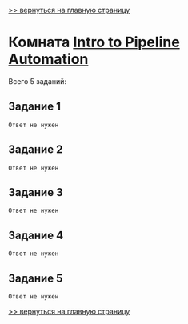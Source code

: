 [>> вернуться на главную страницу](https://github.com/BEPb/tryhackme/blob/master/README.md)

# Комната [Intro to Pipeline Automation](https://tryhackme.com/r/room/introtopipelineautomation) 

Всего 5 заданий:
## Задание 1

```commandline
Ответ не нужен
```

## Задание 2

```commandline
Ответ не нужен
```

## Задание 3

```commandline
Ответ не нужен
```

## Задание 4

```commandline
Ответ не нужен
```

## Задание 5

```commandline
Ответ не нужен
```

[>> вернуться на главную страницу](https://github.com/BEPb/tryhackme/blob/master/README.md)